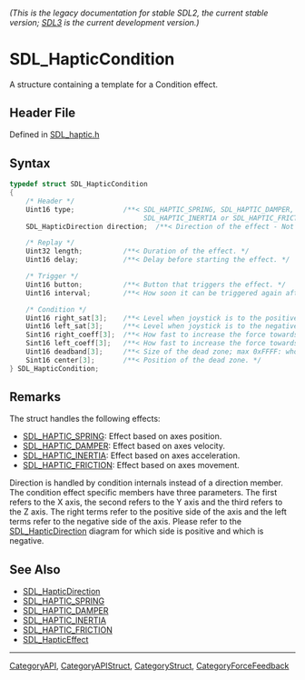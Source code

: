 ###### (This is the legacy documentation for stable SDL2, the current stable version; [SDL3](https://wiki.libsdl.org/SDL3/) is the current development version.)
# SDL_HapticCondition

A structure containing a template for a Condition effect.

## Header File

Defined in [SDL_haptic.h](https://github.com/libsdl-org/SDL/blob/SDL2/include/SDL_haptic.h)

## Syntax

```c
typedef struct SDL_HapticCondition
{
    /* Header */
    Uint16 type;            /**< SDL_HAPTIC_SPRING, SDL_HAPTIC_DAMPER,
                                 SDL_HAPTIC_INERTIA or SDL_HAPTIC_FRICTION */
    SDL_HapticDirection direction;  /**< Direction of the effect - Not used ATM. */

    /* Replay */
    Uint32 length;          /**< Duration of the effect. */
    Uint16 delay;           /**< Delay before starting the effect. */

    /* Trigger */
    Uint16 button;          /**< Button that triggers the effect. */
    Uint16 interval;        /**< How soon it can be triggered again after button. */

    /* Condition */
    Uint16 right_sat[3];    /**< Level when joystick is to the positive side; max 0xFFFF. */
    Uint16 left_sat[3];     /**< Level when joystick is to the negative side; max 0xFFFF. */
    Sint16 right_coeff[3];  /**< How fast to increase the force towards the positive side. */
    Sint16 left_coeff[3];   /**< How fast to increase the force towards the negative side. */
    Uint16 deadband[3];     /**< Size of the dead zone; max 0xFFFF: whole axis-range when 0-centered. */
    Sint16 center[3];       /**< Position of the dead zone. */
} SDL_HapticCondition;
```

## Remarks

The struct handles the following effects:

- [SDL_HAPTIC_SPRING](SDL_HAPTIC_SPRING): Effect based on axes position.
- [SDL_HAPTIC_DAMPER](SDL_HAPTIC_DAMPER): Effect based on axes velocity.
- [SDL_HAPTIC_INERTIA](SDL_HAPTIC_INERTIA): Effect based on axes
  acceleration.
- [SDL_HAPTIC_FRICTION](SDL_HAPTIC_FRICTION): Effect based on axes
  movement.

Direction is handled by condition internals instead of a direction member.
The condition effect specific members have three parameters. The first
refers to the X axis, the second refers to the Y axis and the third refers
to the Z axis. The right terms refer to the positive side of the axis and
the left terms refer to the negative side of the axis. Please refer to the
[SDL_HapticDirection](SDL_HapticDirection) diagram for which side is
positive and which is negative.

## See Also

* [SDL_HapticDirection](SDL_HapticDirection)
* [SDL_HAPTIC_SPRING](SDL_HAPTIC_SPRING)
* [SDL_HAPTIC_DAMPER](SDL_HAPTIC_DAMPER)
* [SDL_HAPTIC_INERTIA](SDL_HAPTIC_INERTIA)
* [SDL_HAPTIC_FRICTION](SDL_HAPTIC_FRICTION)
* [SDL_HapticEffect](SDL_HapticEffect)

----
[CategoryAPI](CategoryAPI), [CategoryAPIStruct](CategoryAPIStruct), [CategoryStruct](CategoryStruct), [CategoryForceFeedback](CategoryForceFeedback)


